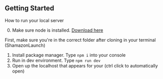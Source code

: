 ## Getting Started

How to run your local server

0. Make sure node is installed. [Download here](https://nodejs.org/en/)

First, make sure you're in the correct folder after cloning in your terminal (ShamazonLaunch)

1. Install package manager. Type ```npm i``` into your console
2. Run in dev environment. Type ```npm run dev```
3. Open up the localhost that appears for your (ctrl click to automatically open)
